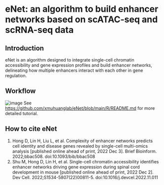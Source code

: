 # eNet: an algorithm to build enhancer networks based on scATAC-seq and scRNA-seq data
## Introduction
eNet is an algorithm designed to integrate single-cell chromatin accessibility and gene expression profiles and build enhancer networks, delineating how multiple enhancers interact with each other in gene regulation. 

## Workflow
![image](https://user-images.githubusercontent.com/95668602/168198245-f0fe872f-a1f7-4389-8abe-f50d6c94e7f4.png)
See https://github.com/xmuhuanglab/eNet/blob/main/R/README.md for more detailed tutorial.

## How to cite eNet
1. Hong D, Lin H, Liu L, et al. Complexity of enhancer networks predicts cell identity and disease genes revealed by single-cell multi-omics analysis [published online ahead of print, 2022 Dec 3]. Brief Bioinform. 2022;bbac508. doi:10.1093/bib/bbac508
2. Shu M, Hong D, Lin H, et al. Single-cell chromatin accessibility identifies enhancer networks driving gene expression during spinal cord development in mouse [published online ahead of print, 2022 Dec 2]. Dev Cell. 2022;S1534-5807(22)00811-5. doi:10.1016/j.devcel.2022.11.011
